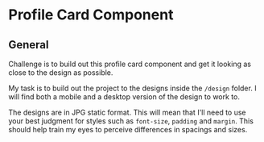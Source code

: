 # Profile Card Component

## General

Challenge is to build out this profile card component and get it looking as close to the design as possible.

My task is to build out the project to the designs inside the `/design` folder. I will find both a mobile and a desktop version of the design to work to. 

The designs are in JPG static format. This will mean that I'll need to use your best judgment for styles such as `font-size`, `padding` and `margin`. This should help train my eyes to perceive differences in spacings and sizes.

